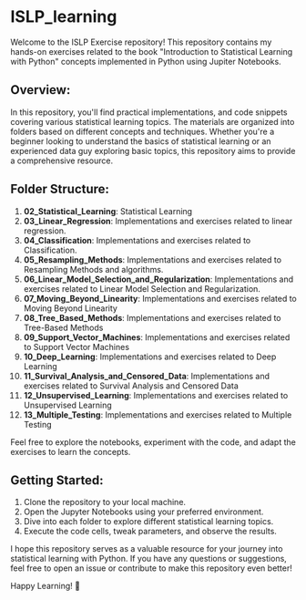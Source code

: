 # ISLP_learning
Welcome to the ISLP Exercise repository! This repository contains my hands-on exercises related to the book "Introduction to Statistical Learning with Python"  concepts implemented in Python using Jupiter Notebooks.

## Overview:
In this repository, you'll find practical implementations, and code snippets covering various statistical learning topics. The materials are organized into folders based on different concepts and techniques. Whether you're a beginner looking to understand the basics of statistical learning or an experienced data guy exploring basic topics, this repository aims to provide a comprehensive resource.

## Folder Structure:
1. **02_Statistical_Learning**: Statistical Learning
2. **03_Linear_Regression**: Implementations and exercises related to linear regression.
3. **04_Classification**: Implementations and exercises related to Classification.
4. **05_Resampling_Methods**: Implementations and exercises related to Resampling Methods and algorithms.
5. **06_Linear_Model_Selection_and_Regularization**: Implementations and exercises related to Linear Model Selection and Regularization.
6. **07_Moving_Beyond_Linearity**: Implementations and exercises related to Moving Beyond Linearity
7. **08_Tree_Based_Methods**: Implementations and exercises related to Tree-Based Methods
8. **09_Support_Vector_Machines**: Implementations and exercises related to Support Vector Machines
9. **10_Deep_Learning**: Implementations and exercises related to Deep Learning
10. **11_Survival_Analysis_and_Censored_Data**: Implementations and exercises related to Survival Analysis and Censored Data
11. **12_Unsupervised_Learning**:  Implementations and exercises related to Unsupervised Learning
12. **13_Multiple_Testing**: Implementations and exercises related to Multiple Testing

Feel free to explore the notebooks, experiment with the code, and adapt the exercises to learn the concepts. 

## Getting Started:
1. Clone the repository to your local machine.
2. Open the Jupyter Notebooks using your preferred environment.
3. Dive into each folder to explore different statistical learning topics.
4. Execute the code cells, tweak parameters, and observe the results.

I hope this repository serves as a valuable resource for your journey into statistical learning with Python. If you have any questions or suggestions, feel free to open an issue or contribute to make this repository even better!

Happy Learning! 🚀
